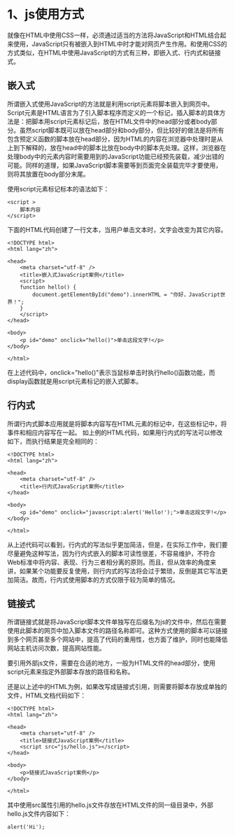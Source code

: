 # 1、js使用方式

就像在HTML中使用CSS一样，必须通过适当的方法将JavaScript和HTML结合起来使用，JavaScript只有被嵌入到HTML中时才能对网页产生作用。和使用CSS的方式类似，在HTML中使用JavaScript的方式有三种，即嵌入式、行内式和链接式。

## 嵌入式 <a id="&#x5D4C;&#x5165;&#x5F0F;"></a>

所谓嵌入式使用JavaScript的方法就是利用script元素将脚本嵌入到网页中。Script元素是HTML语言为了引入脚本程序而定义的一个标记，插入脚本的具体方法是：把脚本用script元素标记后，放在HTML文件中的head部分或者body部分。虽然script脚本既可以放在head部分和body部分，但比较好的做法是将所有包含预定义函数的脚本放在head部分，因为HTML的内容在浏览器中处理时是从上到下解释的，放在head中的脚本比放在body中的脚本先处理。这样，浏览器在处理body中的元素内容时需要用到的JavaScript功能已经预先装载，减少出错的可能。同样的道理，如果JavaScript脚本需要等到页面完全装载完毕才要使用，则将其放置在body部分末尾。

使用script元素标记标本的语法如下：

```markup
<script >
    脚本内容
</script>
```

下面的HTML代码创建了一行文本，当用户单击文本时，文字会改变为其它内容。

```markup
<!DOCTYPE html>
<html lang="zh">

<head>
    <meta charset="utf-8" />
    <title>嵌入式JavaScript案例</title>
    <script>
    function hello() {
        document.getElementById("demo").innerHTML = "你好，JavaScript世界！";
    }
    </script>
</head>

<body>
    <p id="demo" onclick="hello()">单击这段文字!</p>
</body>

</html>
```

在上述代码中，onclick="hello\(\)"表示当鼠标单击时执行hello\(\)函数功能，而display函数就是用script元素标记的嵌入式脚本。

## 行内式 <a id="&#x884C;&#x5185;&#x5F0F;"></a>

所谓行内式脚本应用就是将脚本内容写在HTML元素的标记中，在这些标记中，将事件和相应内容写在一起。 如上例的HTML代码，如果用行内式的写法可以修改如下，而执行结果是完全相同的：

```markup
<!DOCTYPE html>
<html lang="zh">

<head>
    <meta charset="utf-8" />
    <title>行内式JavaScript案例</title>
</head>

<body>
    <p id="demo" onclick="javascript:alert('Hello!');">单击这段文字!</p>
</body>

</html>
```

从上述代码可以看到，行内式的写法似乎更加简洁，但是，在实际工作中，我们要尽量避免这种写法，因为行内式嵌入的脚本可读性很差，不容易维护，不符合Web标准中将内容、表现、行为三者相分离的原则。而且，但从效率的角度来讲，如果某个功能要反复使用，则行内式的写法将会过于繁琐，反倒是其它写法更加简洁。故而，行内式使用脚本的方式仅限于较为简单的情况。

## 链接式 <a id="&#x94FE;&#x63A5;&#x5F0F;"></a>

所谓链接式就是将JavaScript脚本文件单独写在后缀名为js的文件中，然后在需要使用此脚本的网页中加入脚本文件的路径名称即可。这种方式使用的脚本可以链接到多个网页甚至多个网站中，提高了代码的重用性，也方面了维护，同时也能降低网站主机访问次数，提高网站性能。

要引用外部js文件，需要在合适的地方，一般为HTML文件的head部分，使用script元素来指定外部脚本存放的路径和名称。

还是以上述中的HTML为例，如果改写成链接式引用，则需要将脚本存放成单独的文件，HTML文档代码如下：

```markup
<!DOCTYPE html>
<html lang="zh">

<head>
    <meta charset="utf-8" />
    <title>链接式JavaScript案例</title>
    <script src="js/hello.js"></script>
</head>

<body>
    <p>链接式JavaScript案例</p>
</body>

</html>
```

其中使用src属性引用的hello.js文件存放在HTML文件的同一级目录中，外部hello.js文件内容如下：

```markup
alert('Hi');
```

